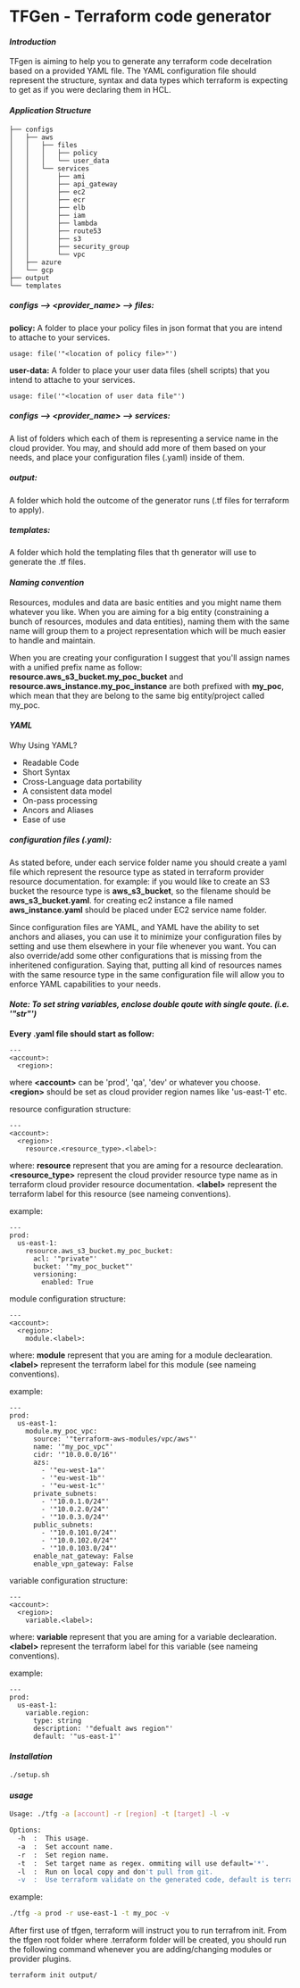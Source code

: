 # TFGen - Terraform code generator

#### _Introduction_
TFgen is aiming to help you to generate any terraform code decelration based on a provided YAML file.
The YAML configuration file should represent the structure, syntax and data types which terraform is expecting to get as if you were declaring them in HCL.

#### _Application Structure_
```
├── configs
│   ├── aws
│   │   ├── files
│   │   │   ├── policy
│   │   │   └── user_data
│   │   └── services
│   │       ├── ami
│   │       ├── api_gateway
│   │       ├── ec2
│   │       ├── ecr
│   │       ├── elb
│   │       ├── iam
│   │       ├── lambda
│   │       ├── route53
│   │       ├── s3
│   │       ├── security_group
│   │       └── vpc
│   ├── azure
│   └── gcp
├── output
└── templates
```

##### **configs --> <provider_name> --> files:**
**policy:** A folder to place your policy files in json format that you are intend to attache to your services.
```
usage: file('"<location of policy file>"')
```
**user-data:** A folder to place your user data files (shell scripts) that you intend to attache to your services.
```
usage: file('"<location of user data file"')
```

##### **configs --> <provider_name> --> services:**
A list of folders which each of them is representing a service name in the cloud provider. You may, and should add more of them based on your needs, and place your configuration files (.yaml) inside of them.

##### **output:**
A folder which hold the outcome of the generator runs (.tf files for terraform to apply).

##### **templates:**
A folder which hold the templating files that th generator will use to generate the .tf files.


#### _Naming convention_
Resources, modules and data are basic entities and you might name them whatever you like.
When you are aiming for a big entity (constraining a bunch of resources, modules and data entities), naming them with the same name will group them to a project representation which will be much easier to handle and maintain. 

When you are creating your configuration I suggest that you'll assign names with a unified prefix name as follow:
**resource.aws_s3_bucket.my_poc_bucket** and **resource.aws_instance.my_poc_instance**
are both prefixed with **my_poc**, which mean that they are belong to the same big entity/project called my_poc.

#### _YAML_
Why Using YAML?
- Readable Code
- Short Syntax
- Cross-Language data portability
- A consistent data model
- On-pass processing
- Ancors and Aliases
- Ease of use

##### configuration files (.yaml):
As stated before, under each service folder name you should create a yaml file which represent the resource type
as stated in terraform provider resource documentation.
for example:
if you would like to create an S3 bucket the resource type is **aws_s3_bucket**, so the filename should be **aws_s3_bucket.yaml**.
for creating ec2 instance a file named **aws_instance.yaml** should be placed under EC2 service name folder.

Since configuration files are YAML, and YAML have the ability to set anchors and aliases, you can use it to minimize your configuration files by setting and use them elsewhere in your file whenever you want.
You can also override/add some other configurations that is missing from the inheritened configuration.
Saying that, putting all kind of resources names with the same resource type in the same configuration file will allow you to enforce YAML capabilities to your needs. 

#### _Note: To set string variables, enclose double qoute with single qoute. (i.e. '"str"')_

**Every .yaml file should start as follow:**
```
---
<account>:
  <region>:
 ```
 where **\<account\>** can be 'prod', 'qa', 'dev' or whatever you choose. 
 **\<region\>** should be set as cloud provider region names like 'us-east-1' etc.
 
resource configuration structure:
 ```
 ---
 <account>:
   <region>:
     resource.<resource_type>.<label>:
```
where:
**resource** represent that you are aming for a resource declearation.
**\<resource_type\>** represent the cloud provider resource type name as in terraform cloud provider resource documentation.
**\<label\>** represent the terraform label for this resource (see nameing conventions).

example:
```
---
prod:
  us-east-1:
    resource.aws_s3_bucket.my_poc_bucket:
      acl: '"private"'
      bucket: '"my_poc_bucket"'
      versioning:
        enabled: True
```

module configuration structure:
 ```
 ---
 <account>:
   <region>:
     module.<label>:
```
where:
**module** represent that you are aming for a module declearation.
**\<label\>** represent the terraform label for this module (see nameing conventions).

example:
```
---
prod:
  us-east-1:
    module.my_poc_vpc:
      source: '"terraform-aws-modules/vpc/aws"'
      name: '"my_poc_vpc"'
      cidr: '"10.0.0.0/16"'
      azs: 
        - '"eu-west-1a"'
        - '"eu-west-1b"'
        - '"eu-west-1c"'
      private_subnets: 
        - '"10.0.1.0/24"'
        - '"10.0.2.0/24"'
        - '"10.0.3.0/24"'
      public_subnets:
        - '"10.0.101.0/24"'
        - '"10.0.102.0/24"'
        - '"10.0.103.0/24"'
      enable_nat_gateway: False
      enable_vpn_gateway: False
```

variable configuration structure:
 ```
 ---
 <account>:
   <region>:
     variable.<label>:
```
where:
**variable** represent that you are aming for a variable declearation.
**\<label\>** represent the terraform label for this variable (see nameing conventions).

example:
```
---
prod:
  us-east-1:
    variable.region:
      type: string
      description: '"defualt aws region"'
      default: '"us-east-1"'
```

#### _Installation_
```bash
./setup.sh
```
#### _usage_
```bash
Usage: ./tfg -a [account] -r [region] -t [target] -l -v

Options:
  -h  :  This usage.
  -a  :  Set account name.
  -r  :  Set region name.
  -t  :  Set target name as regex. ommiting will use default='*'.
  -l  :  Run on local copy and don't pull from git.
  -v  :  Use terraform validate on the generated code, default is terraform apply.
```
example:
```bash
./tfg -a prod -r use-east-1 -t my_poc -v
```

After first use of tfgen, terraform will instruct you to run terrafrom init.
From the tfgen root folder where .terraform folder will be created, you should run the following command whenever you are adding/changing modules or provider plugins.
```bash
terraform init output/
```

